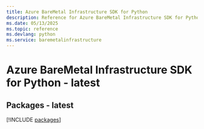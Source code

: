 ```yaml
---
title: Azure BareMetal Infrastructure SDK for Python
description: Reference for Azure BareMetal Infrastructure SDK for Python
ms.date: 05/13/2025
ms.topic: reference
ms.devlang: python
ms.service: baremetalinfrastructure
---
```

# Azure BareMetal Infrastructure SDK for Python - latest
## Packages - latest
[!INCLUDE [packages](baremetal-infrastructure-index.md)]